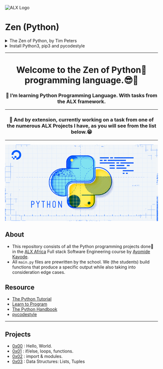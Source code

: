 <img src="https://assets.imaginablefutures.com/media/images/ALX_Logo.max-200x150.png" alt="ALX Logo" width="350">

# Zen (Python) 


<details>
<summary>The Zen of Python, by Tim Peters</summary>
<br>
Beautiful is better than ugly.<br>
Explicit is better than implicit.<br>
Simple is better than complex.<br>
Complex is better than complicated.<br>
Flat is better than nested.<br>
Sparse is better than dense.<br>
Readability counts.<br>
Special cases aren't special enough to break the rules.<br>
Although practicality beats purity.<br>
Errors should never pass silently.<br>
Unless explicitly silenced.<br>
In the face of ambiguity, refuse the temptation to guess.<br>
There should be one-- and preferably only one --obvious way to do it.<br>
Although that way may not be obvious at first unless you're Dutch.<br>
Now is better than never.<br>
Although never is often better than *right* now.<br>
If the implementation is hard to explain, it's a bad idea.<br>
If the implementation is easy to explain, it may be a good idea.<br>
Namespaces are one honking great idea -- let's do more of those!

</details>


<details>
<summary> Install Python3, pip3 and pycodestyle</summary>

- Pycodestyle is now the new standard of Python style code.

<pre>$ sudo apt-get install python3 python3-pip<br>$ pip install pycodestyle</pre>

- Confirm you have the right version.

<pre>$ pycodestyle --version<br>$</pre>

- Run it with file.

<pre>$ pycodestyle 3-print_number.py<br>$</pre>

</details>

---

# <div align="center">Welcome to the Zen of Python🐍 programming language.😎🤗</div>
### <div align="center">🌱 I’m learning Python Programming Language. With tasks from the ALX framework.</div>
---
### <div align="center">🔭 And by extension, currently working on a task from one of the numerous ALX Projects I have, as you will see from the list below.😁</div>
---
<p align="center">
   <img src="./0x00-python-hello_world/main/PYTHON-jpeg.png"/>
</p>

## About
- This repository consists of all the Python programming projects done🙂 in the [ ALX Africa](https://www.alxafrica.com/) Full stack Software Engineering course by [Ayomide Kayode](https://github.com/AyomideKayode).
- All `main.py` files are prewritten by the school. We (the students) build functions that produce a specific output while also taking into consideration edge cases.


## Resource

- [The Python Tutorial](https://docs.python.org/3/tutorial/index.html)
- [Learn to Program](https://www.youtube.com/playlist?list=PLGLfVvz_LVvTn3cK5e6LjhgGiSeVlIRwt)
- [The Python Handbook](https://www.freecodecamp.org/news/the-python-handbook/)
- [pycodestyle](https://pypi.org/project/pycodestyle/)

---

## Projects
- [0x00](./0x00-python-hello_world) : Hello, World.
- [0x01](./0x01-python-if_else_loops_functions) : if/else, loops, functions.
- [0x02](./0x02-python-import_modules) : import & modules.
- [0x03](./0x03-python-data_structures/) : Data Structures: Lists, Tuples